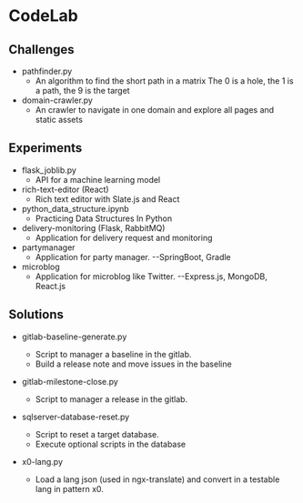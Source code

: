 # CodeLab

  
## Challenges
- pathfinder.py 
  - An algorithm to find the short path in a matrix The 0 is a hole, the 1 is a path, the 9 is the target
- domain-crawler.py
  - An crawler to navigate in one domain and explore all pages and static assets
  
## Experiments
- flask_joblib.py
  - API for a machine learning model
- rich-text-editor (React)
  - Rich text editor with Slate.js and React
- python_data_structure.ipynb
  - Practicing Data Structures In Python 
- delivery-monitoring (Flask, RabbitMQ)
  - Application for delivery request and monitoring
- partymanager
  - Application for party manager. --SpringBoot, Gradle
- microblog
  - Application for microblog like Twitter. --Express.js, MongoDB, React.js

## Solutions
- gitlab-baseline-generate.py
  - Script to manager a baseline in the gitlab. 
  - Build a release note and move issues in the baseline
  
- gitlab-milestone-close.py 
  - Script to manager a release in the gitlab.

- sqlserver-database-reset.py
  - Script to reset a target database.
  - Execute optional scripts in the database

- x0-lang.py 
  - Load a lang json (used in ngx-translate) and convert in a testable lang in pattern x0.

